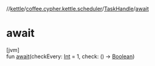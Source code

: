 //[kettle](../../../index.md)/[coffee.cypher.kettle.scheduler](../index.md)/[TaskHandle](index.md)/[await](await.md)

# await

[jvm]\
fun [await](await.md)(checkEvery: [Int](https://kotlinlang.org/api/latest/jvm/stdlib/kotlin/-int/index.html) = 1, check: () -> [Boolean](https://kotlinlang.org/api/latest/jvm/stdlib/kotlin/-boolean/index.html))
